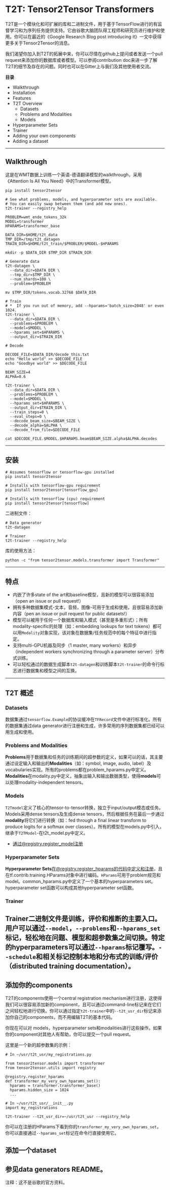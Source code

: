 # T2T: Tensor2Tensor Transformers<br>
T2T是一个模块化和可扩展的库和二进制文件，用于基于TensorFlow进行的有监督学习和为序列任务提供支持。它由谷歌大脑团队得工程师和研究员进行维护和使用。你可以在最近的《Google Research Blog post introducing it》一文中获得更多关于Tensor2Tensor的消息。<br>

我们渴望你加入到T2T的拓展中来，你可以尽情在github上提问或者发送一个pull request来添加你的数据库或者模型。可以参阅contribution doc来进一步了解T2T的细节及存在的问题。同时也可以在Gitter上与我们及其他使用者交流。<br>

**目录**<br>
* Walkthrough
*	Installation
*	Features
*	T2T Overview<br>
    * Datasets<br>
    * Problems and Modalities<br>
    * Models<br>
   * Hyperparameter Sets<br>
   * Trainer<br>
*	Adding your own components
*	Adding a dataset
--------------------------------------------------------------------------------
## Walkthrough<br>
这是在WMT数据上训练一个英语-德语翻译模型的walkthrough，采用《Attention Is All You Need》中的Transformer模型。<br>
```
pip install tensor2tensor

# See what problems, models, and hyperparameter sets are available.
# You can easily swap between them (and add new ones).
t2t-trainer --registry_help

PROBLEM=wmt_ende_tokens_32k
MODEL=transformer
HPARAMS=transformer_base

DATA_DIR=$HOME/t2t_data
TMP_DIR=/tmp/t2t_datagen
TRAIN_DIR=$HOME/t2t_train/$PROBLEM/$MODEL-$HPARAMS

mkdir -p $DATA_DIR $TMP_DIR $TRAIN_DIR

# Generate data
t2t-datagen \
  --data_dir=$DATA_DIR \
  --tmp_dir=$TMP_DIR \
  --num_shards=100 \
  --problem=$PROBLEM

mv $TMP_DIR/tokens.vocab.32768 $DATA_DIR

# Train
# *  If you run out of memory, add --hparams='batch_size=2048' or even 1024.
t2t-trainer \
  --data_dir=$DATA_DIR \
  --problems=$PROBLEM \
  --model=$MODEL \
  --hparams_set=$HPARAMS \
  --output_dir=$TRAIN_DIR

# Decode

DECODE_FILE=$DATA_DIR/decode_this.txt
echo "Hello world" >> $DECODE_FILE
echo "Goodbye world" >> $DECODE_FILE

BEAM_SIZE=4
ALPHA=0.6

t2t-trainer \
  --data_dir=$DATA_DIR \
  --problems=$PROBLEM \
  --model=$MODEL \
  --hparams_set=$HPARAMS \
  --output_dir=$TRAIN_DIR \
  --train_steps=0 \
  --eval_steps=0 \
  --decode_beam_size=$BEAM_SIZE \
  --decode_alpha=$ALPHA \
  --decode_from_file=$DECODE_FILE

cat $DECODE_FILE.$MODEL.$HPARAMS.beam$BEAM_SIZE.alpha$ALPHA.decodes
```
--------------------------------------------------------------------------------
## 安装<br>
```
# Assumes tensorflow or tensorflow-gpu installed
pip install tensor2tensor

# Installs with tensorflow-gpu requirement
pip install tensor2tensor[tensorflow_gpu]

# Installs with tensorflow (cpu) requirement
pip install tensor2tensor[tensorflow]
```

二进制文件：<br>
```
# Data generator
t2t-datagen

# Trainer
t2t-trainer --registry_help
```

库的使用方法：<br>
```
python -c "from tensor2tensor.models.transformer import Transformer"
```
--------------------------------------------------------------------------------
## 特点<br>
*	内嵌了许多state of the art和baseline模型，且新的模型可以很容易添加（open an issue or pull request!）<br>
*	拥有多种数据集模式-文本，音频，图像-可用于生成和使用，且很容易添加新内容（pen an issue or pull request for public datasets!）<br>
*	模型可以被用于任何一个数据库和输入模式（甚至是多重形式）；所有modality-specific的处理（如：embedding lookups for text tokens）都可以用`Modality`对象实现，该对象在数据集/任务规范中的每个特征中进行指定。<br>
*	支持multi-GPU机器及同步（1 master, many workers）和异步（independent workers synchronizing through a parameter server）分布式训练。<br>
*	可以轻松通过的数据生成脚本`t2t-datagen`和训练脚本`t2t-trainer`的命令行标志进行数据集和模型之间的互换。<br>
--------------------------------------------------------------------------------
## T2T 概述<br>
### Datasets<br>
数据集通过`tensorflow.Example`的协议缓冲在`TFRecord`文件中进行标准化。所有的数据集通过data generator进行注册和生成，许多常用的序列数据集都已经可以用生成和使用。<br>

### Problems and Modalities<br>
**Problems**用于数据集和任务的训练期间的超参数的定义，如果可以的话，其主要通过设定输入和输出的**Modalities**（如：symbol, image, audio, label）及vocabularies实现。所有的problems都在problem_hparams.py中定义。**Modalities**在modality.py中定义，抽象出输入和输出数据类型，使得**models**可以处理modality-independent tensors。<br>

### Models<br>
`T2Tmodel`定义了核心的tensor-to-tensor转换，独立于input/output模态或任务。Models采用dense tensors及生成dense tensors，然后根据任务在最后一步通过**modality**将它们进行转换（如：fed through a final linear transform to produce logits for a softmax over classes）。所有的模型在models.py中引入，继承于`T2TModel`-在t2t_model.py中定义。<br>
*	通过@registry.register_model注册<br>

### Hyperparameter Sets<br>
**Hyperparameter Sets**在@registry.register_hparams的代码中定义和注册，且在tf.contrib.training.HParams对象中进行编码。`HParams`可用于problem规范和model。common_hparams.py中定义了一个基本的hyperparameters set。hyperparameter set函数可以构成其他hyperparameter set函数。<br>

### Trainer<br>
**Trainer**二进制文件是训练，评价和推断的主要入口。用户可以通过`--model`，`--problems`和`--hparams_set`标记，轻松地在问题、模型和超参数集之间切换。特定的hyperparameters可以通过`--hparams`标记覆写。`--schedule`和相关标记控制本地和分布式的训练/评价（distributed training documentation）。<br>
--------------------------------------------------------------------------------
## 添加你的components<br>
T2T的components使用一个central registration mechanism进行注册，这使得我们可以很容易添加新的component，且可以通过command-line标记来在它们之间轻松地进行切换。你可以通过指定`t2t-trainer`中的`--t2t_usr_dir`标记来添加你自己的components，而不用编辑T2T的基本代码。<br>

你现在可以对 models，hyperparameter sets和modalities进行这些操作。如果你的component对其他人有帮助，你可以提交一个pull request。<br>

这里是一个新的超参数集的示例：
```
# In ~/usr/t2t_usr/my_registrations.py

from tensor2tensor.models import transformer
from tensor2tensor.utils import registry

@registry.register_hparams
def transformer_my_very_own_hparams_set():
  hparams = transformer.transformer_base()
  hparams.hidden_size = 1024
  ...
```

```
# In ~/usr/t2t_usr/__init__.py
import my_registrations
```

```
t2t-trainer --t2t_usr_dir=~/usr/t2t_usr --registry_help
```

你可以在注册的HParams下看到你的`transformer_my_very_own_hparams_set`，你可以直接通过`--hparams_set`标记在命令行直接使用它。<br>

## 添加一个dataset<br>
参见data generators README。<br>
--------------------------------------------------------------------------------
注释：这不是谷歌的官方资料。<br>


